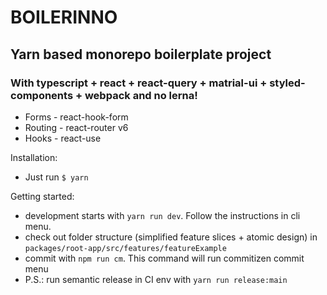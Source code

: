 # BOILERINNO
## Yarn based monorepo boilerplate project
### With typescript + react + react-query + matrial-ui + styled-components + webpack and no lerna!

* Forms - react-hook-form
* Routing - react-router v6
* Hooks - react-use

Installation:
* Just run `$ yarn`

Getting started:
* development starts with `yarn run dev`. Follow the instructions in cli menu.
* check out folder structure (simplified feature slices + atomic design) in `packages/root-app/src/features/featureExample`
* commit with `npm run cm`. This command will run commitizen commit menu
* P.S.: run semantic release in CI env with `yarn run release:main`